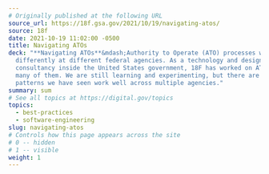 ```yaml
---
# Originally published at the following URL
source_url: https://18f.gsa.gov/2021/10/19/navigating-atos/
source: 18f
date: 2021-10-19 11:02:00 -0500
title: Navigating ATOs
deck: "**Navigating ATOs**&mdash;Authority to Operate (ATO) processes work
  differently at different federal agencies. As a technology and design
  consultancy inside the United States government, 18F has worked on ATOs at
  many of them. We are still learning and experimenting, but there are definite
  patterns we have seen work well across multiple agencies."
summary: sum
# See all topics at https://digital.gov/topics
topics:
  - best-practices
  - software-engineering
slug: navigating-atos
# Controls how this page appears across the site
# 0 -- hidden
# 1 -- visible
weight: 1
---
```

